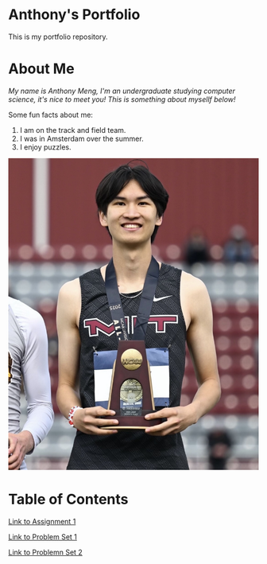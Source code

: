 # Anthony's Portfolio
This is my portfolio repository.

# About Me
*My name is Anthony Meng, I'm an undergraduate studying computer science, it's nice to meet you!
This is something about mysellf below!*

Some fun facts about me:
1. I am on the track and field team.
2. I was in Amsterdam over the summer.
3. I enjoy puzzles.

![picture of me](assets/IMG_4510.jpg)

# Table of Contents
[Link to Assignment 1](assignments/assignment1.md)

[Link to Problem Set 1](assignments/problemset1.md)

[Link to Problemn Set 2](assignments/problemset2.md)
